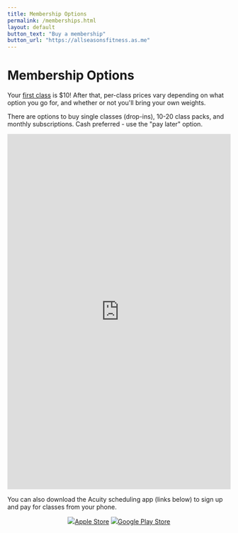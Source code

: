 ```yaml
---
title: Membership Options
permalink: /memberships.html
layout: default
button_text: "Buy a membership"
button_url: "https://allseasonsfitness.as.me"
---
```


# Membership Options

Your [first class](/first-class.html) is $10! After that, per-class prices vary depending on what option you go for, and whether or not you'll bring your own weights. 

There are options to buy single classes (drop-ins), 10-20 class packs, and monthly subscriptions. Cash preferred - use the "pay later" option. 

<iframe src="https://allseasonsfitness.as.me/" width="100%" height="800" frameBorder="0"></iframe>
<script src="https://embed.acuityscheduling.com/js/embed.js" type="text/javascript"></script>
<br>

You can also download the Acuity scheduling app (links below) to sign up and pay for classes from your phone.

<div style="text-align: center;">
    <a href="https://apps.apple.com/us/app/acuity-scheduling-client/id1509524919" class="btn section-btn" target="_blank" rel="noopener noreferrer"><img src="assets/images/app-store.png"/>Apple Store</a>
    <a href="https://play.google.com/store/apps/details?id=com.acuityscheduling.client.android&hl=en_US" class="btn section-btn" target="_blank" rel="noopener noreferrer"><img src="assets/images/playstore.png"/>Google Play Store</a>
</div>